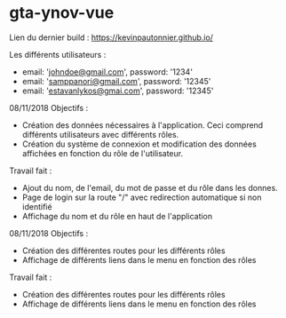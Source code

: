 ﻿# gta-ynov-vue

Lien du dernier build : https://kevinpautonnier.github.io/

Les différents utilisateurs :
  - email: 'johndoe@gmail.com', password: '1234'
  - email: 'samppanori@gmail.com', password: '12345'
  - email: 'estavanlykos@gmai.com', password: '12345'

08/11/2018 Objectifs :
 - Création des données nécessaires à l'application. Ceci comprend différents utilisateurs avec différents rôles.
 - Création du système de connexion et modification des données affichées en fonction du rôle de l'utilisateur.
 
Travail fait :
 - Ajout du nom, de l'email, du mot de passe et du rôle dans les donnes.
 - Page de login sur la route "/" avec redirection automatique si non identifié
 - Affichage du nom et du rôle en haut de l'application 


08/11/2018 Objectifs :
 - Création des différentes routes pour les différents rôles
 - Affichage de différents liens dans le menu en fonction des rôles

Travail fait :
 - Création des différentes routes pour les différents rôles
 - Affichage de différents liens dans le menu en fonction des rôles
